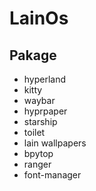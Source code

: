 # LainOs

## Pakage 
- hyperland
- kitty
- waybar
- hyprpaper
- starship
- toilet
- lain wallpapers
- bpytop
- ranger
- font-manager
